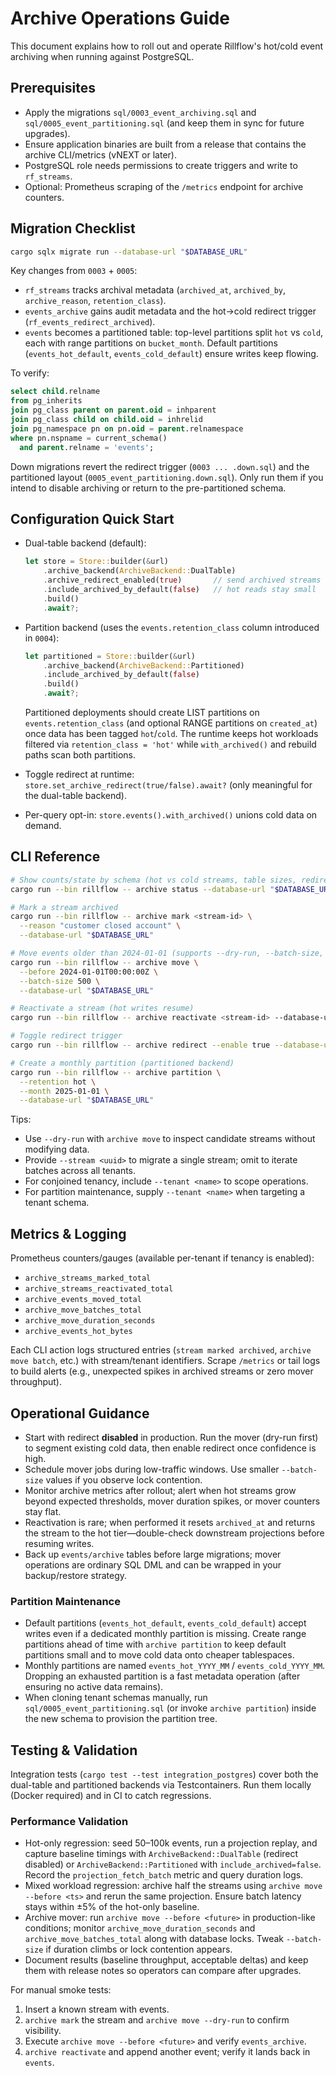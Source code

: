 # Archive Operations Guide

This document explains how to roll out and operate Rillflow's hot/cold event archiving when running against PostgreSQL.

## Prerequisites

- Apply the migrations `sql/0003_event_archiving.sql` and `sql/0005_event_partitioning.sql`
  (and keep them in sync for future upgrades).
- Ensure application binaries are built from a release that contains the archive CLI/metrics (vNEXT or later).
- PostgreSQL role needs permissions to create triggers and write to `rf_streams`.
- Optional: Prometheus scraping of the `/metrics` endpoint for archive counters.

## Migration Checklist

```bash
cargo sqlx migrate run --database-url "$DATABASE_URL"
```

Key changes from `0003` + `0005`:

- `rf_streams` tracks archival metadata (`archived_at`, `archived_by`, `archive_reason`,
  `retention_class`).
- `events_archive` gains audit metadata and the hot→cold redirect trigger
  (`rf_events_redirect_archived`).
- `events` becomes a partitioned table: top-level partitions split `hot` vs `cold`, each with
  range partitions on `bucket_month`. Default partitions (`events_hot_default`,
  `events_cold_default`) ensure writes keep flowing.

To verify:

```sql
select child.relname
from pg_inherits
join pg_class parent on parent.oid = inhparent
join pg_class child on child.oid = inhrelid
join pg_namespace pn on pn.oid = parent.relnamespace
where pn.nspname = current_schema()
  and parent.relname = 'events';
```

Down migrations revert the redirect trigger (`0003 ... .down.sql`) and the partitioned layout
(`0005_event_partitioning.down.sql`). Only run them if you intend to disable archiving or return to
the pre-partitioned schema.

## Configuration Quick Start

- Dual-table backend (default):

  ```rust
  let store = Store::builder(&url)
      .archive_backend(ArchiveBackend::DualTable)
      .archive_redirect_enabled(true)       // send archived streams to events_archive
      .include_archived_by_default(false)   // hot reads stay small
      .build()
      .await?;
  ```

- Partition backend (uses the `events.retention_class` column introduced in `0004`):

  ```rust
  let partitioned = Store::builder(&url)
      .archive_backend(ArchiveBackend::Partitioned)
      .include_archived_by_default(false)
      .build()
      .await?;
  ```

  Partitioned deployments should create LIST partitions on `events.retention_class` (and optional
  RANGE partitions on `created_at`) once data has been tagged `hot`/`cold`. The runtime keeps hot
  workloads filtered via `retention_class = 'hot'` while `with_archived()` and rebuild paths scan
  both partitions.

- Toggle redirect at runtime: `store.set_archive_redirect(true/false).await?` (only meaningful for
  the dual-table backend).
- Per-query opt-in: `store.events().with_archived()` unions cold data on demand.

## CLI Reference

```bash
# Show counts/state by schema (hot vs cold streams, table sizes, redirect flag)
cargo run --bin rillflow -- archive status --database-url "$DATABASE_URL"

# Mark a stream archived
cargo run --bin rillflow -- archive mark <stream-id> \
  --reason "customer closed account" \
  --database-url "$DATABASE_URL"

# Move events older than 2024-01-01 (supports --dry-run, --batch-size, --stream)
cargo run --bin rillflow -- archive move \
  --before 2024-01-01T00:00:00Z \
  --batch-size 500 \
  --database-url "$DATABASE_URL"

# Reactivate a stream (hot writes resume)
cargo run --bin rillflow -- archive reactivate <stream-id> --database-url "$DATABASE_URL"

# Toggle redirect trigger
cargo run --bin rillflow -- archive redirect --enable true --database-url "$DATABASE_URL"

# Create a monthly partition (partitioned backend)
cargo run --bin rillflow -- archive partition \
  --retention hot \
  --month 2025-01-01 \
  --database-url "$DATABASE_URL"
```

Tips:
- Use `--dry-run` with `archive move` to inspect candidate streams without modifying data.
- Provide `--stream <uuid>` to migrate a single stream; omit to iterate batches across all tenants.
- For conjoined tenancy, include `--tenant <name>` to scope operations.
- For partition maintenance, supply `--tenant <name>` when targeting a tenant schema.

## Metrics & Logging

Prometheus counters/gauges (available per-tenant if tenancy is enabled):

- `archive_streams_marked_total`
- `archive_streams_reactivated_total`
- `archive_events_moved_total`
- `archive_move_batches_total`
- `archive_move_duration_seconds`
- `archive_events_hot_bytes`

Each CLI action logs structured entries (`stream marked archived`, `archive move batch`, etc.) with stream/tenant identifiers. Scrape `/metrics` or tail logs to build alerts (e.g., unexpected spikes in archived streams or zero mover throughput).

## Operational Guidance

- Start with redirect **disabled** in production. Run the mover (dry-run first) to segment existing cold data, then enable redirect once confidence is high.
- Schedule mover jobs during low-traffic windows. Use smaller `--batch-size` values if you observe lock contention.
- Monitor archive metrics after rollout; alert when hot streams grow beyond expected thresholds, mover duration spikes, or mover counters stay flat.
- Reactivation is rare; when performed it resets `archived_at` and returns the stream to the hot tier—double-check downstream projections before resuming writes.
- Back up `events/archive` tables before large migrations; mover operations are ordinary SQL DML and can be wrapped in your backup/restore strategy.

### Partition Maintenance

- Default partitions (`events_hot_default`, `events_cold_default`) accept writes even if a dedicated
  monthly partition is missing. Create range partitions ahead of time with `archive partition` to
  keep default partitions small and to move cold data onto cheaper tablespaces.
- Monthly partitions are named `events_hot_YYYY_MM` / `events_cold_YYYY_MM`. Dropping an exhausted
  partition is a fast metadata operation (after ensuring no active data remains).
- When cloning tenant schemas manually, run `sql/0005_event_partitioning.sql` (or invoke
  `archive partition`) inside the new schema to provision the partition tree.

## Testing & Validation

Integration tests (`cargo test --test integration_postgres`) cover both the dual-table and
partitioned backends via Testcontainers. Run them locally (Docker required) and in CI to catch
regressions.

### Performance Validation

- Hot-only regression: seed 50–100k events, run a projection replay, and capture baseline timings
  with `ArchiveBackend::DualTable` (redirect disabled) or `ArchiveBackend::Partitioned` with
  `include_archived=false`. Record the `projection_fetch_batch` metric and query duration logs.
- Mixed workload regression: archive half the streams using `archive move --before <ts>` and rerun
  the same projection. Ensure batch latency stays within ±5% of the hot-only baseline.
- Archive mover: run `archive move --before <future>` in production-like conditions; monitor
  `archive_move_duration_seconds` and `archive_move_batches_total` along with database locks. Tweak
  `--batch-size` if duration climbs or lock contention appears.
- Document results (baseline throughput, acceptable deltas) and keep them with release notes so
  operators can compare after upgrades.

For manual smoke tests:

1. Insert a known stream with events.
2. `archive mark` the stream and `archive move --dry-run` to confirm visibility.
3. Execute `archive move --before <future>` and verify `events_archive`.
4. `archive reactivate` and append another event; verify it lands back in `events`.
